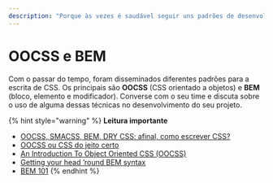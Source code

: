 ```yaml
---
description: "Porque às vezes é saudável seguir uns padrões de desenvolvimento \U0001F46F‍♀️"
---
```


# OOCSS e BEM

Com o passar do tempo, foram disseminados diferentes padrões para a escrita de CSS. Os principais são **OOCSS** \(CSS orientado a objetos\) e **BEM** \(bloco, elemento e modificador\). Converse com o seu time e discuta sobre o uso de alguma dessas técnicas no desenvolvimento do seu projeto.

{% hint style="warning" %}
**Leitura importante**

* [OOCSS, SMACSS, BEM, DRY CSS: afinal, como escrever CSS?](https://tableless.com.br/oocss-smacss-bem-dry-css-afinal-como-escrever-css/)
* [OOCSS ou CSS do jeito certo](https://tableless.com.br/oocss-ou-css-do-jeito-certo/)
* [An Introduction To Object Oriented CSS \(OOCSS\)](https://www.smashingmagazine.com/2011/12/an-introduction-to-object-oriented-css-oocss/)
* [Getting your head ’round BEM syntax](https://csswizardry.com/2013/01/mindbemding-getting-your-head-round-bem-syntax/)
* [BEM 101](https://css-tricks.com/bem-101/)
{% endhint %}




